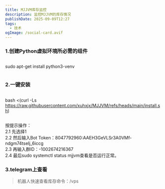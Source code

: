 ```yaml
---
title: MJJVM库存监控
description: 监控MJJVM的库存情况
publishDate: 2025-09-09T12:27
tags:
  - 技术
ogImage: /social-card.avif
---
```

### 1.创建Python虚拟环境所必需的组件
>```bash
sudo apt-get install python3-venv
>```

### 2.一键安装
>```bash
bash <(curl -Ls https://raw.githubusercontent.com/xuhxjx/MJJVM/refs/heads/main/install.sh)
>```
按提示操作：  
2.1 先选择1  
2.2 然后输入Bot Token：8047792960:AAEH3GeVLSr3A0VMf-ndgm74tseIj_6iccg  
2.3 再输入群ID：-1002674216367  
2.4 最后sudo systemctl status mjjvm查看是否运行正常。

### 3.telegram上查看

>机器人快速查看库存命令：/vps


